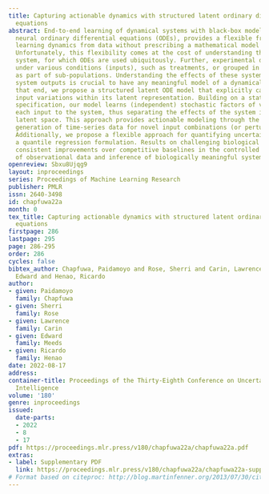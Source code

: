 ```yaml
---
title: Capturing actionable dynamics with structured latent ordinary differential
  equations
abstract: End-to-end learning of dynamical systems with black-box models, such as
  neural ordinary differential equations (ODEs), provides a flexible framework for
  learning dynamics from data without prescribing a mathematical model for the dynamics.
  Unfortunately, this flexibility comes at the cost of understanding the dynamical
  system, for which ODEs are used ubiquitously. Further, experimental data are collected
  under various conditions (inputs), such as treatments, or grouped in some way, such
  as part of sub-populations. Understanding the effects of these system inputs on
  system outputs is crucial to have any meaningful model of a dynamical system. To
  that end, we propose a structured latent ODE model that explicitly captures system
  input variations within its latent representation. Building on a static latent variable
  specification, our model learns (independent) stochastic factors of variation for
  each input to the system, thus separating the effects of the system inputs in the
  latent space. This approach provides actionable modeling through the controlled
  generation of time-series data for novel input combinations (or perturbations).
  Additionally, we propose a flexible approach for quantifying uncertainties, leveraging
  a quantile regression formulation. Results on challenging biological datasets show
  consistent improvements over competitive baselines in the controlled generation
  of observational data and inference of biologically meaningful system inputs.
openreview: Sbxu8Ujqg9
layout: inproceedings
series: Proceedings of Machine Learning Research
publisher: PMLR
issn: 2640-3498
id: chapfuwa22a
month: 0
tex_title: Capturing actionable dynamics with structured latent ordinary differential
  equations
firstpage: 286
lastpage: 295
page: 286-295
order: 286
cycles: false
bibtex_author: Chapfuwa, Paidamoyo and Rose, Sherri and Carin, Lawrence and Meeds,
  Edward and Henao, Ricardo
author:
- given: Paidamoyo
  family: Chapfuwa
- given: Sherri
  family: Rose
- given: Lawrence
  family: Carin
- given: Edward
  family: Meeds
- given: Ricardo
  family: Henao
date: 2022-08-17
address:
container-title: Proceedings of the Thirty-Eighth Conference on Uncertainty in Artificial
  Intelligence
volume: '180'
genre: inproceedings
issued:
  date-parts:
  - 2022
  - 8
  - 17
pdf: https://proceedings.mlr.press/v180/chapfuwa22a/chapfuwa22a.pdf
extras:
- label: Supplementary PDF
  link: https://proceedings.mlr.press/v180/chapfuwa22a/chapfuwa22a-supp.pdf
# Format based on citeproc: http://blog.martinfenner.org/2013/07/30/citeproc-yaml-for-bibliographies/
---
```

